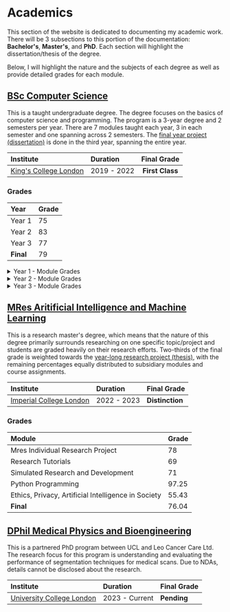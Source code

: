 # Academics

This section of the website is dedicated to documenting my academic work. There will be 3 subsections to this portion of the documentation: **Bachelor's**, **Master's**, and **PhD**. Each section will highlight the dissertation/thesis of the degree.

Below, I will highlight the nature and the subjects of each degree as well as provide detailed grades for each module.

## [BSc Computer Science](./study/bsc.md)

This is a taught undergraduate degree. The degree focuses on the basics of computer science and programming. The program is a 3-year degree and 2 semesters per year. There are 7 modules taught each year, 3 in each semester and one spanning across 2 semesters. The [final year project (dissertation)]("./study/bsc.md) is done in the third year, spanning the entire year.

| Institute                                       | Duration    |   Final Grade   |
| :---------------------------------------------- | :---------- | :-------------: |
| [King's College London](https://www.kcl.ac.uk/) | 2019 - 2022 | **First Class** |

### Grades

| Year      | Grade |
| :-------- | :---- |
| Year 1    | 75    |
| Year 2    | 83    |
| Year 3    | 77    |
| **Final** | 79    |

<details>
    <summary>Year 1 - Module Grades</summary>

| Module                                | Year | Grade |
| :------------------------------------ | :--- | :---- |
| Computer Systems 1                    | 1    | 81    |
| Database Systems                      | 1    | 84    |
| Data Structures                       | 1    | 87    |
| Elementary Logic with Applications    | 1    | 67    |
| Foundations of Computing 1            | 1    | 70    |
| Introduction to Software Engineering  | 1    | 70    |
| Programming Practice and Applications | 1    | 74    |

</details>

<details>
    <summary>Year 2 - Module Grades</summary>

| Module                                  | Year | Grade |
| :-------------------------------------- | :--- | :---- |
| Foundations of Computing 2              | 2    | 92    |
| Internet Systems                        | 2    | 69    |
| Introduction to Artificial Intelligence | 2    | 78    |
| Operating Systems and Concurrency       | 2    | 82    |
| Practical Experiences of Programming    | 2    | 91    |
| Programming Language Design Paradigms   | 2    | 82    |
| Robotics Group Project                  | 2    | 85    |

</details>

<details>
    <summary>Year 3 - Module Grades</summary>

| Module                                                | Year | Grade |
| :---------------------------------------------------- | :--- | :---- |
| Artificial Intelligence Reasoning and Decision Making | 3    | 75    |
| Cryptography                                          | 3    | 82    |
| Human Computer Interactions                           | 3    | 78    |
| Machine Learning                                      | 3    | 76    |
| Optimisation Methods                                  | 3    | 68    |
| Software Design and Architecture                      | 3    | 79    |
| Individual Project                                    | 3    | 79    |

</details>

## [MRes Aritificial Intelligence and Machine Learning](./study/mres.md)

This is a research master's degree, which means that the nature of this degree primarily surrounds researching on one specific topic/project and students are graded heavily on their research efforts. Two-thirds of the final grade is weighted towards the [year-long research project (thesis)]("./study/mres.md), with the remaining percentages equally distributed to subsidiary modules and course assignments.

| Institute                                              | Duration    | Final Grade     |
| :----------------------------------------------------- | :---------- | :-------------- |
| [Imperial College London](https://www.imperial.ac.uk/) | 2022 - 2023 | **Distinction** |

### Grades

| Module                                              | Grade |
| :-------------------------------------------------- | :---- |
| Mres Individual Research Project                    | 78    |
| Research Tutorials                                  | 69    |
| Simulated Research and Development                  | 71    |
| Python Programming                                  | 97.25 |
| Ethics, Privacy, Artificial Intelligence in Society | 55.43 |
| **Final**                                           | 76.04 |

## [DPhil Medical Physics and Bioengineering](./dphil.md)

This is a partnered PhD program between UCL and Leo Cancer Care Ltd. The research focus for this program is understanding and evaluating the performance of segmentation techniques for medical scans. Due to NDAs, details cannot be disclosed about the research.

| Institute                                           | Duration       | Final Grade |
| :-------------------------------------------------- | :------------- | :---------- |
| [University College London](https://www.ucl.ac.uk/) | 2023 - Current | **Pending** |
